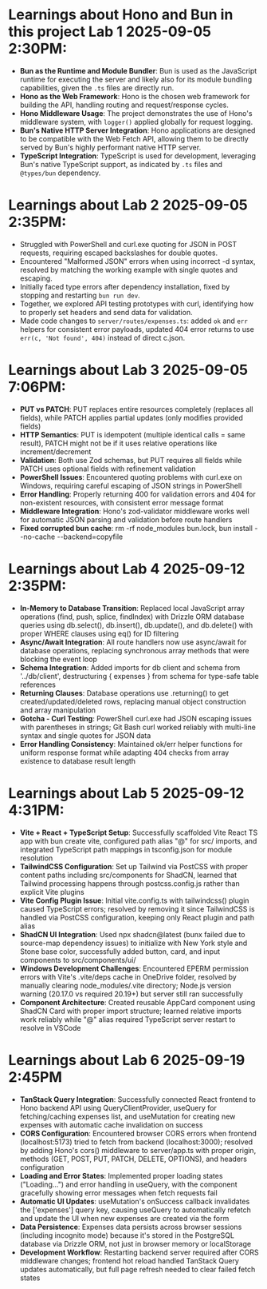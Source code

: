 # Learnings about Hono and Bun in this project Lab 1 2025-09-05 2:30PM:

*   **Bun as the Runtime and Module Bundler**: Bun is used as the JavaScript runtime for executing the server and likely also for its module bundling capabilities, given the `.ts` files are directly run.
*   **Hono as the Web Framework**: Hono is the chosen web framework for building the API, handling routing and request/response cycles.
*   **Hono Middleware Usage**: The project demonstrates the use of Hono's middleware system, with `logger()` applied globally for request logging.
*   **Bun's Native HTTP Server Integration**: Hono applications are designed to be compatible with the Web Fetch API, allowing them to be directly served by Bun's highly performant native HTTP server.
*   **TypeScript Integration**: TypeScript is used for development, leveraging Bun's native TypeScript support, as indicated by `.ts` files and `@types/bun` dependency.

# Learnings about Lab 2 2025-09-05 2:35PM:

- Struggled with PowerShell and curl.exe quoting for JSON in POST requests, requiring escaped backslashes for double quotes.
- Encountered "Malformed JSON" errors when using incorrect -d syntax, resolved by matching the working example with single quotes and escaping.
- Initially faced type errors after dependency installation, fixed by stopping and restarting `bun run dev`.
- Together, we explored API testing prototypes with curl, identifying how to properly set headers and send data for validation.
- Made code changes to `server/routes/expenses.ts`: added `ok` and `err` helpers for consistent error payloads, updated 404 error returns to use `err(c, 'Not found', 404)` instead of direct c.json.

# Learnings about Lab 3 2025-09-05 7:06PM:

- **PUT vs PATCH**: PUT replaces entire resources completely (replaces all fields), while PATCH applies partial updates (only modifies provided fields)
- **HTTP Semantics**: PUT is idempotent (multiple identical calls = same result), PATCH might not be if it uses relative operations like increment/decrement
- **Validation**: Both use Zod schemas, but PUT requires all fields while PATCH uses optional fields with refinement validation
- **PowerShell Issues**: Encountered quoting problems with curl.exe on Windows, requiring careful escaping of JSON strings in PowerShell
- **Error Handling**: Properly returning 400 for validation errors and 404 for non-existent resources, with consistent error message format
- **Middleware Integration**: Hono's zod-validator middleware works well for automatic JSON parsing and validation before route handlers
- **Fixed corrupted bun cache**: rm -rf node_modules bun.lock, bun install --no-cache --backend=copyfile

# Learnings about Lab 4 2025-09-12 2:35PM:

- **In-Memory to Database Transition**: Replaced local JavaScript array operations (find, push, splice, findIndex) with Drizzle ORM database queries using db.select(), db.insert(), db.update(), and db.delete() with proper WHERE clauses using eq() for ID filtering
- **Async/Await Integration**: All route handlers now use async/await for database operations, replacing synchronous array methods that were blocking the event loop
- **Schema Integration**: Added imports for db client and schema from '../db/client', destructuring { expenses } from schema for type-safe table references
- **Returning Clauses**: Database operations use .returning() to get created/updated/deleted rows, replacing manual object construction and array manipulation
- **Gotcha - Curl Testing**: PowerShell curl.exe had JSON escaping issues with parentheses in strings; Git Bash curl worked reliably with multi-line syntax and single quotes for JSON data
- **Error Handling Consistency**: Maintained ok/err helper functions for uniform response format while adapting 404 checks from array existence to database result length

# Learnings about Lab 5 2025-09-12 4:31PM:

- **Vite + React + TypeScript Setup**: Successfully scaffolded Vite React TS app with bun create vite, configured path alias "@" for src/ imports, and integrated TypeScript path mappings in tsconfig.json for module resolution
- **TailwindCSS Configuration**: Set up Tailwind via PostCSS with proper content paths including src/components for ShadCN, learned that Tailwind processing happens through postcss.config.js rather than explicit Vite plugins
- **Vite Config Plugin Issue**: Initial vite.config.ts with tailwindcss() plugin caused TypeScript errors; resolved by removing it since TailwindCSS is handled via PostCSS configuration, keeping only React plugin and path alias
- **ShadCN UI Integration**: Used npx shadcn@latest (bunx failed due to source-map dependency issues) to initialize with New York style and Stone base color, successfully added button, card, and input components to src/components/ui/
- **Windows Development Challenges**: Encountered EPERM permission errors with Vite's .vite/deps cache in OneDrive folder, resolved by manually clearing node_modules/.vite directory; Node.js version warning (20.17.0 vs required 20.19+) but server still ran successfully
- **Component Architecture**: Created reusable AppCard component using ShadCN Card with proper import structure; learned relative imports work reliably while "@" alias required TypeScript server restart to resolve in VSCode

# Learnings about Lab 6 2025-09-19 2:45PM

- **TanStack Query Integration**: Successfully connected React frontend to Hono backend API using QueryClientProvider, useQuery for fetching/caching expenses list, and useMutation for creating new expenses with automatic cache invalidation on success
- **CORS Configuration**: Encountered browser CORS errors when frontend (localhost:5173) tried to fetch from backend (localhost:3000); resolved by adding Hono's cors() middleware to server/app.ts with proper origin, methods (GET, POST, PUT, PATCH, DELETE, OPTIONS), and headers configuration
- **Loading and Error States**: Implemented proper loading states ("Loading…") and error handling in useQuery, with the component gracefully showing error messages when fetch requests fail
- **Automatic UI Updates**: useMutation's onSuccess callback invalidates the ['expenses'] query key, causing useQuery to automatically refetch and update the UI when new expenses are created via the form
- **Data Persistence**: Expenses data persists across browser sessions (including incognito mode) because it's stored in the PostgreSQL database via Drizzle ORM, not just in browser memory or localStorage
- **Development Workflow**: Restarting backend server required after CORS middleware changes; frontend hot reload handled TanStack Query updates automatically, but full page refresh needed to clear failed fetch states

